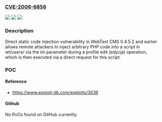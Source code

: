 ### [CVE-2006-6856](https://cve.mitre.org/cgi-bin/cvename.cgi?name=CVE-2006-6856)
![](https://img.shields.io/static/v1?label=Product&message=n%2Fa&color=blue)
![](https://img.shields.io/static/v1?label=Version&message=n%2Fa&color=blue)
![](https://img.shields.io/static/v1?label=Vulnerability&message=n%2Fa&color=brighgreen)

### Description

Direct static code injection vulnerability in WebText CMS 0.4.5.2 and earlier allows remote attackers to inject arbitrary PHP code into a script in wt/users/ via the im parameter during a profile edit (edycja) operation, which is then executed via a direct request for this script.

### POC

#### Reference
- https://www.exploit-db.com/exploits/3036

#### Github
No PoCs found on GitHub currently.

